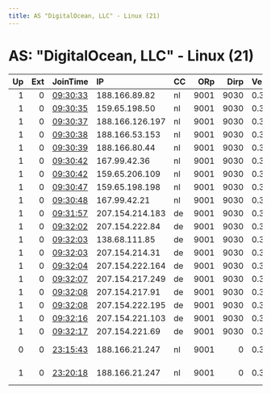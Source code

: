 ```yaml
---
title: AS "DigitalOcean, LLC" - Linux (21)
---
```


# AS: "DigitalOcean, LLC" - Linux (21)

|   Up |   Ext | JoinTime                                                                                            | IP              | CC   |   ORp |   Dirp | Version   | Contact                      | Nickname          |   eFamMembers |
|-----:|------:|:----------------------------------------------------------------------------------------------------|:----------------|:-----|------:|-------:|:----------|:-----------------------------|:------------------|--------------:|
|    1 |     0 | [09:30:33](https://metrics.torproject.org/rs.html#details/88A1A2DBC495A5171E497162E366F776BC55BC4C) | 188.166.89.82   | nl   |  9001 |   9030 | 0.3.4.8   | sidsergey@protonmail.com     | darknode4D100D5D  |             1 |
|    1 |     0 | [09:30:35](https://metrics.torproject.org/rs.html#details/516C123E27EBF8DE2BF1C91397FFA51CC3208878) | 159.65.198.50   | nl   |  9001 |   9030 | 0.3.4.8   | sidsergey@protonmail.com     | darknode4D2D4D    |             1 |
|    1 |     0 | [09:30:37](https://metrics.torproject.org/rs.html#details/BEA31626EEE41C94DD3C3B7E25AC4A5A5B7C836C) | 188.166.126.197 | nl   |  9001 |   9030 | 0.3.4.8   | sidsergey@protonmail.com     | darknode4D7D      |             1 |
|    1 |     0 | [09:30:38](https://metrics.torproject.org/rs.html#details/DA1F3CE4316D6EB6B05336D8FDA040CE5C4A7FCA) | 188.166.53.153  | nl   |  9001 |   9030 | 0.3.4.8   | sidsergey@protonmail.com     | darknode7D6D      |             1 |
|    1 |     0 | [09:30:39](https://metrics.torproject.org/rs.html#details/41A75D2920D59CB4402A64FFC90174EF3948A76A) | 188.166.80.44   | nl   |  9001 |   9030 | 0.3.4.8   | sidsergey@protonmail.com     | darknode6D        |             1 |
|    1 |     0 | [09:30:42](https://metrics.torproject.org/rs.html#details/4FCFADD35BA6D10FAE1850ABA4BAD4E732B6B9AE) | 167.99.42.36    | nl   |  9001 |   9030 | 0.3.4.8   | sidsergey@protonmail.com     | darknode4D6D100D  |             1 |
|    1 |     0 | [09:30:42](https://metrics.torproject.org/rs.html#details/B8ABD4137F0850D21C5DCC517E87A1801FDA2E91) | 159.65.206.109  | nl   |  9001 |   9030 | 0.3.4.8   | sidsergey@protonmail.com     | darknode6D1D5D    |             1 |
|    1 |     0 | [09:30:47](https://metrics.torproject.org/rs.html#details/F23114B6C7B9EED0AE1DA3372604D91E501C4378) | 159.65.198.198  | nl   |  9001 |   9030 | 0.3.4.8   | sidsergey@protonmail.com     | darknode3D3D9D    |             1 |
|    1 |     0 | [09:30:48](https://metrics.torproject.org/rs.html#details/D1E5B477B9F3B380BDB8F6562F61BDEFB45BFE16) | 167.99.42.21    | nl   |  9001 |   9030 | 0.3.4.8   | sidsergey@protonmail.com     | darknode3D7D2D    |             1 |
|    1 |     0 | [09:31:57](https://metrics.torproject.org/rs.html#details/86E1402FCFB2825B1718260DEDD58CB6BC5C53EA) | 207.154.214.183 | de   |  9001 |   9030 | 0.3.4.8   | sidsergey@protonmail.com     | darknode5D6D8D    |             1 |
|    1 |     0 | [09:32:02](https://metrics.torproject.org/rs.html#details/5FE05052EAB55968E900B5063312A3078ACF76C1) | 207.154.222.84  | de   |  9001 |   9030 | 0.3.4.8   | sidsergey@protonmail.com     | darknode3D100D3D  |             1 |
|    1 |     0 | [09:32:03](https://metrics.torproject.org/rs.html#details/31735F95778C6A263A351E01220DF57703F3AFA4) | 138.68.111.85   | de   |  9001 |   9030 | 0.3.4.8   | sidsergey@protonmail.com     | darknode8D6D8D    |             1 |
|    1 |     0 | [09:32:03](https://metrics.torproject.org/rs.html#details/65A57AAE1FF56A1108B238691BE991E450A864C7) | 207.154.214.31  | de   |  9001 |   9030 | 0.3.4.8   | sidsergey@protonmail.com     | darknode1D100D1D  |             1 |
|    1 |     0 | [09:32:04](https://metrics.torproject.org/rs.html#details/FD3FA9BEA65B510AF45C7D2FBFCC21B8C2EF4039) | 207.154.222.164 | de   |  9001 |   9030 | 0.3.4.8   | sidsergey@protonmail.com     | darknode7D        |             1 |
|    1 |     0 | [09:32:07](https://metrics.torproject.org/rs.html#details/8D600FBAE41D197DD5B8CE72A6D95604B3C63981) | 207.154.217.249 | de   |  9001 |   9030 | 0.3.4.8   | sidsergey@protonmail.com     | darknode7D2D100D  |             1 |
|    1 |     0 | [09:32:08](https://metrics.torproject.org/rs.html#details/5BEAEFAB0AAB20BC5881D2DDD58142CE0BB37A7B) | 207.154.217.91  | de   |  9001 |   9030 | 0.3.4.8   | sidsergey@protonmail.com     | darknode2D4D6D    |             1 |
|    1 |     0 | [09:32:08](https://metrics.torproject.org/rs.html#details/6C097191B96DE24BD696D5B003586B282E78D763) | 207.154.222.195 | de   |  9001 |   9030 | 0.3.4.8   | sidsergey@protonmail.com     | darknode100D7D3D  |             1 |
|    1 |     0 | [09:32:16](https://metrics.torproject.org/rs.html#details/56025008482F7484E0B0AEC8AE83550D4F57223E) | 207.154.221.103 | de   |  9001 |   9030 | 0.3.4.8   | sidsergey@protonmail.com     | darknode7D3D4D    |             1 |
|    1 |     0 | [09:32:17](https://metrics.torproject.org/rs.html#details/C1BB17393319BF7C94A2B6AC81243E3837D846CB) | 207.154.221.69  | de   |  9001 |   9030 | 0.3.4.8   | sidsergey@protonmail.com     | darknode1D100D3D  |             1 |
|    0 |     0 | [23:15:43](https://metrics.torproject.org/rs.html#details/721C0B0F3852DA659F563C805C6498E528474D1B) | 188.166.21.247  | nl   |  9001 |      0 | 0.3.4.8   | Random Person &lt;torrelay A | clearwatertrustx2 |             1 |
|    1 |     0 | [23:20:18](https://metrics.torproject.org/rs.html#details/615F7FAEF7F23DFAD24ECC5E09DADE221B37878D) | 188.166.21.247  | nl   |  9001 |      0 | 0.3.4.8   | Random Person &lt;torrelay A | clearwatertrustx2 |             1 |
